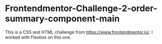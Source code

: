 # Frontendmentor-Challenge-2-order-summary-component-main

This is a CSS and HTML challenge from https://www.frontendmentor.io/. I worked with Flexbox on this one.
